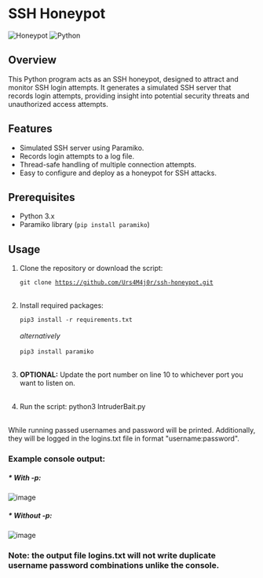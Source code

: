 # SSH Honeypot

![Honeypot](https://img.shields.io/badge/Honeypot-SSH-blue)
![Python](https://img.shields.io/badge/Python-3.x-brightgreen)

## Overview

This Python program acts as an SSH honeypot, designed to attract and monitor SSH login attempts. It generates a simulated SSH server that records login attempts, providing insight into potential security threats and unauthorized access attempts.

## Features

- Simulated SSH server using Paramiko.
- Records login attempts to a log file.
- Thread-safe handling of multiple connection attempts.
- Easy to configure and deploy as a honeypot for SSH attacks.

## Prerequisites

- Python 3.x
- Paramiko library (`pip install paramiko`)

## Usage

1. Clone the repository or download the script:

   <code>git clone https://github.com/Urs4M4j0r/ssh-honeypot.git</code><br><br>

2. Install required packages:
     
     <code>pip3 install -r requirements.txt</code><br><br>
     <em>alternatively</em><br><br>
     <code>pip3 install paramiko</code>
      <br><br>
3. <b>OPTIONAL:</b> Update the port number on line 10 to whichever port you want to listen on.<br><br>
4. Run the script:
     python3 IntruderBait.py
   <br><br>


While running passed usernames and password will be printed. Additionally, they will be logged in the logins.txt file in format "username:password".<br>

### Example console output:<br>
##### * With -p:<br>
![image](https://github.com/Urs4M4j0r/IntruderBait/assets/46537737/c1ca34fd-a2da-4523-9c66-98edc049aae5)
<br>
##### * Without -p:<br>
![image](https://github.com/Urs4M4j0r/IntruderBait/assets/46537737/048c3635-f20e-4276-811d-a72f48878e14)



### Note: the output file logins.txt will not write duplicate username password combinations unlike the console.
